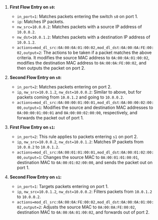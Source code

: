 1.  **First Flow Entry on `s0`:**

    - `in_port=1`: Matches packets entering the switch `s0` on port 1.
    - `ip`: Matches IP packets.
    - `nw_src=10.0.0.2`: Matches packets with a source IP address of `10.0.0.2`.
    - `nw_dst=10.0.1.2`: Matches packets with a destination IP address of `10.0.1.2`.
    - `actions=mod_dl_src:0A:00:0A:01:00:02,mod_dl_dst:0A:00:0A:FE:00:02,output=2`: The actions to be taken if a packet matches the above criteria. It modifies the source MAC address to `0A:00:0A:01:00:02`, modifies the destination MAC address to `0A:00:0A:FE:00:02`, and then outputs the packet on port 2.

2.  **Second Flow Entry on `s0`:**

    - `in_port=2`: Matches packets entering on port 2.
    - `ip`, `nw_src=10.0.1.2`, `nw_dst=10.0.0.2`: Similar to above, but for packets coming from `10.0.1.2` and going to `10.0.0.2`.
    - `actions=mod_dl_src:0A:00:00:01:00:01,mod_dl_dst:0A:00:00:02:00:00,output=1`: Modifies the source and destination MAC addresses to `0A:00:00:01:00:01` and `0A:00:00:02:00:00`, respectively, and forwards the packet out of port 1.

3.  **First Flow Entry on `s1`:**

    - `in_port=2`: This rule applies to packets entering `s1` on port 2.
    - `ip`, `nw_src=10.0.0.2`, `nw_dst=10.0.1.2`: Matches IP packets from `10.0.0.2` to `10.0.1.2`.
    - `actions=mod_dl_src:0A:00:01:01:00:01,mod_dl_dst:0A:00:01:02:00:00,output=1`: Changes the source MAC to `0A:00:01:01:00:01`, destination MAC to `0A:00:01:02:00:00`, and sends the packet out on port 1.

4.  **Second Flow Entry on `s1`:**

    - `in_port=1`: Targets packets entering on port 1.
    - `ip`, `nw_src=10.0.1.2`, `nw_dst=10.0.0.2`: Filters packets from `10.0.1.2` to `10.0.0.2`.
    - `actions=mod_dl_src:0A:00:0A:FE:00:02,mod_dl_dst:0A:00:0A:01:00:02,output=2`: Adjusts the source MAC to `0A:00:0A:FE:00:02`, destination MAC to `0A:00:0A:01:00:02`, and forwards out of port 2.
